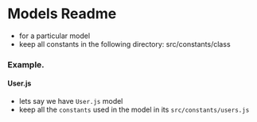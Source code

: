 # Models Readme

- for a particular model
- keep all constants in the following directory: src/constants/class

### Example.

#### User.js

- lets say we have `User.js` model
- keep all the `constants` used in the model in its `src/constants/users.js`
